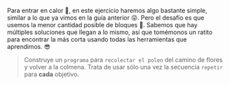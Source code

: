 <gs-attire attire-url="https://raw.githubusercontent.com/MumukiProject/mumuki-guia-gobstones-practica-repeticion-simple-kids/master/assets/attires/config.json"></gs-attire>
<gs-toolbox toolbox-url="https://raw.githubusercontent.com/MumukiProject/mumuki-guia-gobstones-practica-repeticion-simple-kids/master/assets/toolbox_1553783444661.xml"></gs-toolbox>

Para entrar en calor :runner:, en este ejercicio haremos algo bastante simple, similar a lo que ya vimos en la guía anterior :stuck_out_tongue_winking_eye:. Pero el desafío es que usemos la menor cantidad posible de bloques :grimacing:. Sabemos que hay múltiples soluciones que llegan a lo mismo, así que tomémonos un ratito para encontrar la más corta usando todas las herramientas que aprendimos. :sunglasses:

> Construye un `programa` para `recolectar el polen` del camino de flores y volver a la colmena. Trata de usar sólo una vez la secuencia `repetir` para **cada** objetivo. 
